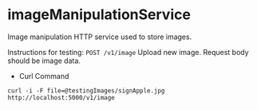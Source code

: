 # imageManipulationService
Image manipulation HTTP service used to store images.

Instructions for testing:
```POST /v1/image```
Upload new image. Request body should be image data.

* Curl Command
```
curl -i -F file=@testingImages/signApple.jpg http://localhost:5000/v1/image
```
